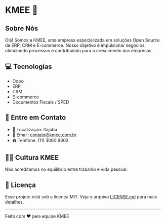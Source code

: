 # KMEE :rocket:

## Sobre Nós

Olá! Somos a KMEE, uma empresa especializada em soluções Open Source de ERP, CRM e E-commerce. Nosso objetivo é impulsionar negócios, otimizando processos e contribuindo para o crescimento das empresas.

## :computer: Tecnologias

- Odoo
- ERP
- CRM
- E-commerce
- Documentos Fiscais / SPED

## :wave: Entre em Contato

- :office: Localização: Itajubá
- :email: Email: contato@kmee.com.br
- :phone: Telefone: (11) 3090 9303

## :surfing_man: Cultura KMEE

Nós acreditamos no equilíbrio entre trabalho e vida pessoal.

## :bookmark_tabs: Licença

Esse projeto está sob a licença MIT. Veja o arquivo [LICENSE.md](LICENSE.md) para mais detalhes.

---

Feito com :heart: pela equipe KMEE
